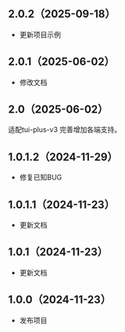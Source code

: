## 2.0.2（2025-09-18）
- 更新项目示例
## 2.0.1（2025-06-02）
- 修改文档
## 2.0（2025-06-02）
适配tui-plus-v3 完善增加各端支持。
## 1.0.1.2（2024-11-29）
- 修复已知BUG
## 1.0.1.1（2024-11-23）
- 更新文档
## 1.0.1（2024-11-23）
- 更新文档
## 1.0.0（2024-11-23）
- 发布项目
